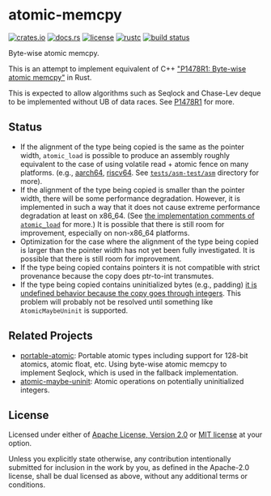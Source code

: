 # atomic-memcpy

[![crates.io](https://img.shields.io/crates/v/atomic-memcpy?style=flat-square&logo=rust)](https://crates.io/crates/atomic-memcpy)
[![docs.rs](https://img.shields.io/badge/docs.rs-atomic--memcpy-blue?style=flat-square&logo=docs.rs)](https://docs.rs/atomic-memcpy)
[![license](https://img.shields.io/badge/license-Apache--2.0_OR_MIT-blue?style=flat-square)](#license)
[![rustc](https://img.shields.io/badge/rustc-1.36+-blue?style=flat-square&logo=rust)](https://www.rust-lang.org)
[![build status](https://img.shields.io/github/workflow/status/taiki-e/atomic-memcpy/CI/main?style=flat-square&logo=github)](https://github.com/taiki-e/atomic-memcpy/actions)

Byte-wise atomic memcpy.

This is an attempt to implement equivalent of C++ ["P1478R1: Byte-wise atomic memcpy"][p1478r1] in Rust.

This is expected to allow algorithms such as Seqlock and Chase-Lev deque to be implemented without UB of data races.
See [P1478R1][p1478r1] for more.

## Status

- If the alignment of the type being copied is the same as the pointer width, `atomic_load` is possible to produce an assembly roughly equivalent to the case of using volatile read + atomic fence on many platforms. (e.g., [aarch64](https://github.com/taiki-e/atomic-memcpy/blob/HEAD/tests/asm-test/asm/aarch64-unknown-linux-gnu/atomic_memcpy_load_align8), [riscv64](https://github.com/taiki-e/atomic-memcpy/blob/HEAD/tests/asm-test/asm/riscv64gc-unknown-linux-gnu/atomic_memcpy_load_align8). See [`tests/asm-test/asm`][asm-test] directory for more).
- If the alignment of the type being copied is smaller than the pointer width, there will be some performance degradation. However, it is implemented in such a way that it does not cause extreme performance degradation at least on x86_64. (See [the implementation comments of `atomic_load`][implementation] for more.) It is possible that there is still room for improvement, especially on non-x86_64 platforms.
- Optimization for the case where the alignment of the type being copied is larger than the pointer width has not yet been fully investigated. It is possible that there is still room for improvement.
- If the type being copied contains pointers it is not compatible with strict provenance because the copy does ptr-to-int transmutes.
- If the type being copied contains uninitialized bytes (e.g., padding) [it is undefined behavior because the copy goes through integers][undefined-behavior]. This problem will probably not be resolved until something like `AtomicMaybeUninit` is supported.

## Related Projects

- [portable-atomic]: Portable atomic types including support for 128-bit atomics, atomic float, etc. Using byte-wise atomic memcpy to implement Seqlock, which is used in the fallback implementation.
- [atomic-maybe-uninit]: Atomic operations on potentially uninitialized integers.

[asm-test]: https://github.com/taiki-e/atomic-memcpy/tree/HEAD/tests/asm-test/asm
[atomic-maybe-uninit]: https://github.com/taiki-e/atomic-maybe-uninit
[implementation]: https://github.com/taiki-e/atomic-memcpy/blob/v0.2.0/src/lib.rs#L367-L427
[p1478r1]: http://www.open-std.org/jtc1/sc22/wg21/docs/papers/2019/p1478r1.html
[portable-atomic]: https://github.com/taiki-e/portable-atomic
[undefined-behavior]: https://doc.rust-lang.org/reference/behavior-considered-undefined.html

## License

Licensed under either of [Apache License, Version 2.0](LICENSE-APACHE) or
[MIT license](LICENSE-MIT) at your option.

Unless you explicitly state otherwise, any contribution intentionally submitted
for inclusion in the work by you, as defined in the Apache-2.0 license, shall
be dual licensed as above, without any additional terms or conditions.
